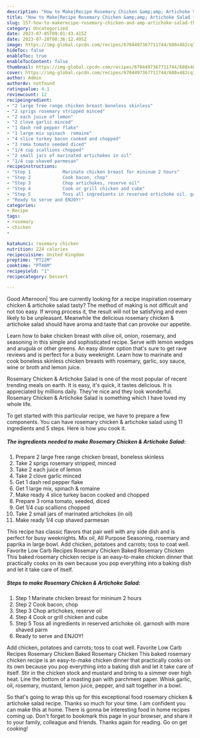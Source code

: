 ```yaml
---
description: "How to Make|Recipe Rosemary Chicken &amp;amp; Artichoke Salad {That is Simple"
title: "How to Make|Recipe Rosemary Chicken &amp;amp; Artichoke Salad {That is Simple"
slug: 157-how-to-makerecipe-rosemary-chicken-and-amp-artichoke-salad-that-is-simple
category: Uncategorized
date: 2023-07-05T09:01:43.415Z
date: 2023-07-28T08:36:12.495Z
image: https://img-global.cpcdn.com/recipes/6704497367711744/680x482cq70/rosemary-chicken-artichoke-salad-recipe-main-photo.jpg
hideToc: false
enableToc: true
enableTocContent: false
thumbnail: https://img-global.cpcdn.com/recipes/6704497367711744/680x482cq70/rosemary-chicken-artichoke-salad-recipe-main-photo.jpg
cover: https://img-global.cpcdn.com/recipes/6704497367711744/680x482cq70/rosemary-chicken-artichoke-salad-recipe-main-photo.jpg
author: Admin
authorAv: notfound
ratingvalue: 4.1
reviewcount: 12
recipeingredient:
- "2 large free range chicken breast boneless skinless"
- "2 sprigs rosemary stripped minced"
- "2 each juice of lemon"
- "2 clove garlic minced"
- "1 dash red pepper flake"
- "1 large mix spinach  romaine"
- "4 slice turkey bacon cooked and chopped"
- "3 roma tomato seeded diced"
- "1/4 cup scallions chopped"
- "2 small jars of marinated artichokes in oil"
- "1/4 cup shaved parmesan"
recipeinstructions:
- "Step 1            Marinate chicken breast for mininum 2 hours"
- "Step 2            Cook bacon, chop"
- "Step 3            Chop artichokes, reserve oil"
- "Step 4            Cook or grill chicken and cube"
- "Step 5            Toss all ingredients in reserved artichoke oil. garnosh with more shaved parm"
- "Ready to serve and ENJOY!"
categories:
- Recipe
tags:
- rosemary
- chicken
- 

katakunci: rosemary chicken  
nutrition: 224 calories
recipecuisine: United Kingdom
preptime: "PT22M"
cooktime: "PT46M"
recipeyield: "1"
recipecategory: Dessert

---
```



Good Afternoon| You are currently looking for a recipe inspiration rosemary chicken &amp; artichoke salad tasty? The method of making is not difficult and not too easy. If wrong process it, the result will not be satisfying and even likely to be unpleasant. Meanwhile the delicious rosemary chicken &amp; artichoke salad should have aroma and taste that can provoke our appetite.





Learn how to bake chicken breast with olive oil, onion, rosemary, and seasoning in this simple and sophisticated recipe. Serve with lemon wedges and arugula or other greens. An easy dinner option that&#39;s sure to get rave reviews and is perfect for a busy weeknight. Learn how to marinate and cook boneless skinless chicken breasts with rosemary, garlic, soy sauce, wine or broth and lemon juice.

Rosemary Chicken &amp; Artichoke Salad is one of the most popular of recent trending meals on earth. It is easy, it's quick, it tastes delicious. It is appreciated by millions daily. They're nice and they look wonderful. Rosemary Chicken &amp; Artichoke Salad is something which I have loved my whole life.


To get started with this particular recipe, we have to prepare a few components. You can have rosemary chicken &amp; artichoke salad using 11 ingredients and 5 steps. Here is how you cook it.

<!--inarticleads1-->

##### The ingredients needed to make Rosemary Chicken &amp; Artichoke Salad:

1. Prepare 2 large free range chicken breast, boneless skinless
1. Take 2 sprigs rosemary stripped, minced
1. Take 2 each juice of lemon
1. Take 2 clove garlic minced
1. Get 1 dash red pepper flake
1. Get 1 large mix, spinach &amp; romaine
1. Make ready 4 slice turkey bacon cooked and chopped
1. Prepare 3 roma tomato, seeded, diced
1. Get 1/4 cup scallions chopped
1. Take 2 small jars of marinated artichokes (in oil)
1. Make ready 1/4 cup shaved parmesan


This recipe has classic flavors that pair well with any side dish and is perfect for busy weeknights. Mix oil, All Purpose Seasoning, rosemary and paprika in large bowl. Add chicken, potatoes and carrots; toss to coat well. Favorite Low Carb Recipes Rosemary Chicken Baked Rosemary Chicken This baked rosemary chicken recipe is an easy-to-make chicken dinner that practically cooks on its own because you pop everything into a baking dish and let it take care of itself. 

<!--inarticleads2-->

##### Steps to make Rosemary Chicken &amp; Artichoke Salad:

1. Step 1            Marinate chicken breast for mininum 2 hours
1. Step 2            Cook bacon, chop
1. Step 3            Chop artichokes, reserve oil
1. Step 4            Cook or grill chicken and cube
1. Step 5            Toss all ingredients in reserved artichoke oil. garnosh with more shaved parm
1. Ready to serve and ENJOY!

Add chicken, potatoes and carrots; toss to coat well. Favorite Low Carb Recipes Rosemary Chicken Baked Rosemary Chicken This baked rosemary chicken recipe is an easy-to-make chicken dinner that practically cooks on its own because you pop everything into a baking dish and let it take care of itself. Stir in the chicken stock and mustard and bring to a simmer over high heat. Line the bottom of a roasting pan with parchment paper. Whisk garlic, oil, rosemary, mustard, lemon juice, pepper, and salt together in a bowl. 

So that's going to wrap this up for this exceptional food rosemary chicken &amp; artichoke salad recipe. Thanks so much for your time. I am confident you can make this at home. There is gonna be interesting food in home recipes coming up. Don't forget to bookmark this page in your browser, and share it to your family, colleague and friends. Thanks again for reading. Go on get cooking!

